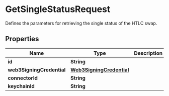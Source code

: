 

# GetSingleStatusRequest

Defines the parameters for retrieving the single status of the HTLC swap.

## Properties

| Name | Type | Description | Notes |
|------------ | ------------- | ------------- | -------------|
|**id** | **String** |  |  |
|**web3SigningCredential** | [**Web3SigningCredential**](Web3SigningCredential.md) |  |  |
|**connectorId** | **String** |  |  |
|**keychainId** | **String** |  |  |



